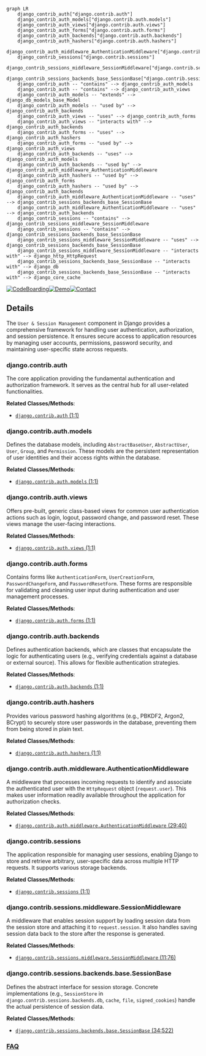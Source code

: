 ```mermaid
graph LR
    django_contrib_auth["django.contrib.auth"]
    django_contrib_auth_models["django.contrib.auth.models"]
    django_contrib_auth_views["django.contrib.auth.views"]
    django_contrib_auth_forms["django.contrib.auth.forms"]
    django_contrib_auth_backends["django.contrib.auth.backends"]
    django_contrib_auth_hashers["django.contrib.auth.hashers"]
    django_contrib_auth_middleware_AuthenticationMiddleware["django.contrib.auth.middleware.AuthenticationMiddleware"]
    django_contrib_sessions["django.contrib.sessions"]
    django_contrib_sessions_middleware_SessionMiddleware["django.contrib.sessions.middleware.SessionMiddleware"]
    django_contrib_sessions_backends_base_SessionBase["django.contrib.sessions.backends.base.SessionBase"]
    django_contrib_auth -- "contains" --> django_contrib_auth_models
    django_contrib_auth -- "contains" --> django_contrib_auth_views
    django_contrib_auth_models -- "extends" --> django_db_models_base_Model
    django_contrib_auth_models -- "used by" --> django_contrib_auth_backends
    django_contrib_auth_views -- "uses" --> django_contrib_auth_forms
    django_contrib_auth_views -- "interacts with" --> django_contrib_auth_backends
    django_contrib_auth_forms -- "uses" --> django_contrib_auth_hashers
    django_contrib_auth_forms -- "used by" --> django_contrib_auth_views
    django_contrib_auth_backends -- "uses" --> django_contrib_auth_models
    django_contrib_auth_backends -- "used by" --> django_contrib_auth_middleware_AuthenticationMiddleware
    django_contrib_auth_hashers -- "used by" --> django_contrib_auth_forms
    django_contrib_auth_hashers -- "used by" --> django_contrib_auth_backends
    django_contrib_auth_middleware_AuthenticationMiddleware -- "uses" --> django_contrib_sessions_backends_base_SessionBase
    django_contrib_auth_middleware_AuthenticationMiddleware -- "uses" --> django_contrib_auth_backends
    django_contrib_sessions -- "contains" --> django_contrib_sessions_middleware_SessionMiddleware
    django_contrib_sessions -- "contains" --> django_contrib_sessions_backends_base_SessionBase
    django_contrib_sessions_middleware_SessionMiddleware -- "uses" --> django_contrib_sessions_backends_base_SessionBase
    django_contrib_sessions_middleware_SessionMiddleware -- "interacts with" --> django_http_HttpRequest
    django_contrib_sessions_backends_base_SessionBase -- "interacts with" --> django_db
    django_contrib_sessions_backends_base_SessionBase -- "interacts with" --> django_core_cache
```

[![CodeBoarding](https://img.shields.io/badge/Generated%20by-CodeBoarding-9cf?style=flat-square)](https://github.com/CodeBoarding/GeneratedOnBoardings)[![Demo](https://img.shields.io/badge/Try%20our-Demo-blue?style=flat-square)](https://www.codeboarding.org/demo)[![Contact](https://img.shields.io/badge/Contact%20us%20-%20contact@codeboarding.org-lightgrey?style=flat-square)](mailto:contact@codeboarding.org)

## Details

The `User & Session Management` component in Django provides a comprehensive framework for handling user authentication, authorization, and session persistence. It ensures secure access to application resources by managing user accounts, permissions, password security, and maintaining user-specific state across requests.

### django.contrib.auth
The core application providing the fundamental authentication and authorization framework. It serves as the central hub for all user-related functionalities.


**Related Classes/Methods**:

- <a href="https://github.com/django/django/django/template/backends/django.py#L1-L1" target="_blank" rel="noopener noreferrer">`django.contrib.auth` (1:1)</a>


### django.contrib.auth.models
Defines the database models, including `AbstractBaseUser`, `AbstractUser`, `User`, `Group`, and `Permission`. These models are the persistent representation of user identities and their access rights within the database.


**Related Classes/Methods**:

- <a href="https://github.com/django/django/django/contrib/auth/models.py#L1-L1" target="_blank" rel="noopener noreferrer">`django.contrib.auth.models` (1:1)</a>


### django.contrib.auth.views
Offers pre-built, generic class-based views for common user authentication actions such as login, logout, password change, and password reset. These views manage the user-facing interactions.


**Related Classes/Methods**:

- <a href="https://github.com/django/django/django/contrib/auth/views.py#L1-L1" target="_blank" rel="noopener noreferrer">`django.contrib.auth.views` (1:1)</a>


### django.contrib.auth.forms
Contains forms like `AuthenticationForm`, `UserCreationForm`, `PasswordChangeForm`, and `PasswordResetForm`. These forms are responsible for validating and cleaning user input during authentication and user management processes.


**Related Classes/Methods**:

- <a href="https://github.com/django/django/django/contrib/auth/forms.py#L1-L1" target="_blank" rel="noopener noreferrer">`django.contrib.auth.forms` (1:1)</a>


### django.contrib.auth.backends
Defines authentication backends, which are classes that encapsulate the logic for authenticating users (e.g., verifying credentials against a database or external source). This allows for flexible authentication strategies.


**Related Classes/Methods**:

- <a href="https://github.com/django/django/django/contrib/auth/backends.py#L1-L1" target="_blank" rel="noopener noreferrer">`django.contrib.auth.backends` (1:1)</a>


### django.contrib.auth.hashers
Provides various password hashing algorithms (e.g., PBKDF2, Argon2, BCrypt) to securely store user passwords in the database, preventing them from being stored in plain text.


**Related Classes/Methods**:

- <a href="https://github.com/django/django/django/contrib/auth/hashers.py#L1-L1" target="_blank" rel="noopener noreferrer">`django.contrib.auth.hashers` (1:1)</a>


### django.contrib.auth.middleware.AuthenticationMiddleware
A middleware that processes incoming requests to identify and associate the authenticated user with the `HttpRequest` object (`request.user`). This makes user information readily available throughout the application for authorization checks.


**Related Classes/Methods**:

- <a href="https://github.com/django/django/django/contrib/auth/middleware.py#L29-L40" target="_blank" rel="noopener noreferrer">`django.contrib.auth.middleware.AuthenticationMiddleware` (29:40)</a>


### django.contrib.sessions
The application responsible for managing user sessions, enabling Django to store and retrieve arbitrary, user-specific data across multiple HTTP requests. It supports various storage backends.


**Related Classes/Methods**:

- <a href="https://github.com/django/django/django/template/backends/django.py#L1-L1" target="_blank" rel="noopener noreferrer">`django.contrib.sessions` (1:1)</a>


### django.contrib.sessions.middleware.SessionMiddleware
A middleware that enables session support by loading session data from the session store and attaching it to `request.session`. It also handles saving session data back to the store after the response is generated.


**Related Classes/Methods**:

- <a href="https://github.com/django/django/django/contrib/sessions/middleware.py#L11-L76" target="_blank" rel="noopener noreferrer">`django.contrib.sessions.middleware.SessionMiddleware` (11:76)</a>


### django.contrib.sessions.backends.base.SessionBase
Defines the abstract interface for session storage. Concrete implementations (e.g., `SessionStore` in `django.contrib.sessions.backends.db`, `cache`, `file`, `signed_cookies`) handle the actual persistence of session data.


**Related Classes/Methods**:

- <a href="https://github.com/django/django/django/contrib/sessions/backends/base.py#L34-L522" target="_blank" rel="noopener noreferrer">`django.contrib.sessions.backends.base.SessionBase` (34:522)</a>




### [FAQ](https://github.com/CodeBoarding/GeneratedOnBoardings/tree/main?tab=readme-ov-file#faq)